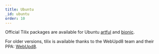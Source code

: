 ```yaml
---
title: Ubuntu
_id: ubuntu
order: 10
---
```


Official Tilix packages are available for Ubuntu [artful](https://packages.ubuntu.com/artful/tilix) and [bionic](https://packages.ubuntu.com/bionic/tilix).

For older versions, tilix is available thanks to the WebUpd8 team and their PPA: [WebUpd8](https://launchpad.net/~webupd8team/+archive/ubuntu/terminix).
